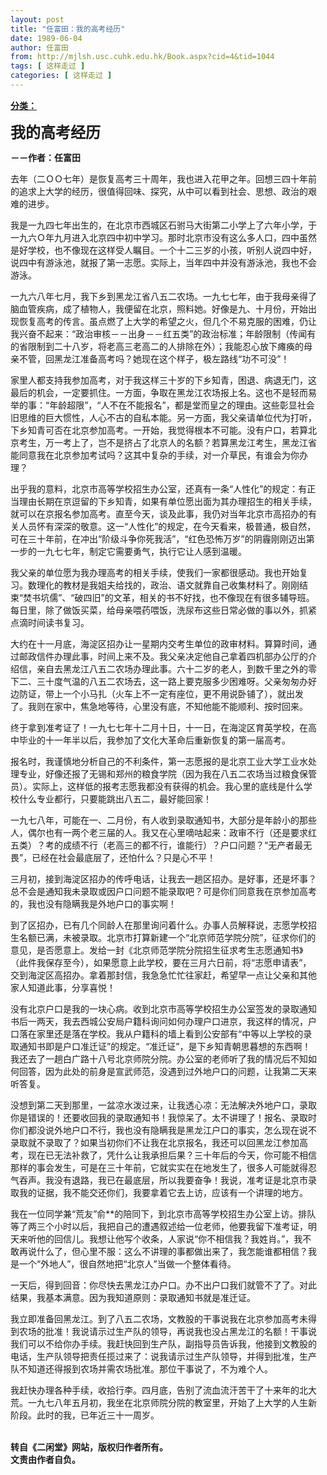 ```yaml
---
layout: post
title: "任富田：我的高考经历"
date: 1989-06-04
author: 任富田
from: http://mjlsh.usc.cuhk.edu.hk/Book.aspx?cid=4&tid=1044
tags: [ 这样走过 ]
categories: [ 这样走过 ]
---
```


<div style="margin: 15px 10px 10px 0px;">
 <div>
  <span id="ctl00_ContentPlaceHolder1_chapter1_SubjectLabel" style="font-weight:bold;text-decoration:underline;">
   分类：
  </span>
 </div>
 <p>
  <strong>
   <font size="5">
    我的高考经历
   </font>
  </strong>
 </p>
 <p>
  <strong>
   －－作者：任富田
  </strong>
 </p>
 <p>
  去年（二ＯＯ七年）是恢复高考三十周年，我也进入花甲之年。回想三四十年前的追求上大学的经历，很值得回味、探究，从中可以看到社会、思想、政治的艰难的进步。
 </p>
 <p>
  我是一九四七年出生的，在北京市西城区石驸马大街第二小学上了六年小学，于一九六Ｏ年九月进入北京四中初中学习。那时北京市没有这么多人口，四中虽然是好学校，也不像现在这样受人瞩目。一个十二三岁的小孩，听别人说四中好，说四中有游泳池，就报了第一志愿。实际上，当年四中并没有游泳池，我也不会游泳。
 </p>
 <p>
  一九六八年七月，我下乡到黑龙江省八五二农场。一九七七年，由于我母亲得了脑血管疾病，成了植物人，我便留在北京，照料她。好像是九、十月份，开始出现恢复高考的传言。虽点燃了上大学的希望之火，但几个不易克服的困难，仍让我兴奋不起来：“政治审核－－出身－－红五类”的政治标准；年龄限制（传闻有的省限制到二十八岁，将老高三老高二的人排除在外）；我能忍心放下瘫痪的母亲不管，回黑龙江准备高考吗？她现在这个样子，极左路线“功不可没”！
 </p>
 <p>
  家里人都支持我参加高考，对于我这样三十岁的下乡知青，困退、病退无门，这最后的机会，一定要抓住。一方面，争取在黑龙江农场报上名。这也不是轻而易举的事：“年龄超限”，“人不在不能报名”，都是堂而皇之的理由。这些彰显社会旧思维的巨大惯性，人心不古的自私本能。另一方面，我父亲请单位代为打听，下乡知青可否在北京参加高考。一开始，我觉得根本不可能。没有户口，若算北京考生，万一考上了，岂不是挤占了北京人的名额？若算黑龙江考生，黑龙江省能同意我在北京参加考试吗？这其中复杂的手续，对一介草民，有谁会为你办理？
 </p>
 <p>
  出乎我的意料，北京市高等学校招生办公室，还真有一条“人性化”的规定：有正当理由长期在京逗留的下乡知青，如果有单位愿出面为其办理招生的相关手续，就可以在京报名参加高考。直至今天，谈及此事，我仍对当年北京市高招办的有关人员怀有深深的敬意。这一“人性化”的规定，在今天看来，极普通，极自然，可在三十年前，在冲出“阶级斗争你死我活”，“红色恐怖万岁”的阴霾刚刚迈出第一步的一九七七年，制定它需要勇气，执行它让人感到温暖。
 </p>
 <p>
  我父亲的单位愿为我办理高考的相关手续，使我们一家都很感动。我也开始复习。数理化的教材是我姐夫给找的，政治、语文就靠自己收集材料了。刚刚结束“焚书坑儒”、“破四旧”的文革，相关的书不好找，也不像现在有很多辅导班。每日里，除了做饭买菜，给母亲喂药喂饭，洗尿布这些日常必做的事以外，抓紧点滴时间读书复习。
 </p>
 <p>
  大约在十一月底，海淀区招办让一星期内交考生单位的政审材料。算算时间，通过邮政信件办理此事，时间上来不及。我父亲决定他自己拿着四机部办公厅的介绍信，亲自去黑龙江八五二农场办理此事。六十二岁的老人，到数千里之外的零下二、三十度气温的八五二农场去，这一路上要克服多少困难呀。父亲匆匆办好边防证，带上一个小马扎（火车上不一定有座位，更不用说卧铺了），就出发了。我则在家中，焦急地等待，心里没有底，不知他能不能顺利、按时回来。
 </p>
 <p>
  终于拿到准考证了！一九七七年十二月十日，十一日，在海淀区育英学校，在高中毕业的十一年半以后，我参加了文化大革命后重新恢复的第一届高考。
 </p>
 <p>
  报名时，我谨慎地分析自己的不利条件，第一志愿报的是北京工业大学工业水处理专业，好像还报了无锡和郑州的粮食学院（因为我在八五二农场当过粮食保管员）。实际上，这样低的报考志愿我都没有获得的机会。我心里的底线是什么学校什么专业都行，只要能跳出八五二，最好能回家！
 </p>
 <p>
  一九七八年，可能在一、二月份，有人收到录取通知书，大部分是年龄小的那些人，偶尔也有一两个老三届的人。我又在心里嘀咕起来：政审不行（还是要求红五类）？考的成绩不行（老高三的都不行，谁能行）？户口问题？“无产者最无畏”，已经在社会最底层了，还怕什么？只是心不平！
 </p>
 <p>
  三月初，接到海淀区招办的传呼电话，让我去一趟区招办。是好事，还是坏事？总不会是通知我未录取或因户口问题不能录取吧？可是你们同意我在京参加高考的，我也没有隐瞒我是外地户口的事实啊！
 </p>
 <p>
  到了区招办，已有几个同龄人在那里询问着什么。办事人员解释说，志愿学校招生名额已满，未被录取。北京市打算新建一个“北京师范学院分院”，征求你们的意见，是否愿意上。发给一封《北京师范学院分院招生征求考生志愿通知书》（此件我保存至今），如果愿意上此学校，要在三月六日前，将“志愿申请表”，交到海淀区高招办。拿着那封信，我急急忙忙往家赶，希望早一点让父亲和其他家人知道此事，分享喜悦！
 </p>
 <p>
  没有北京户口是我的一块心病。收到北京市高等学校招生办公室签发的录取通知书后一两天，我去西城公安局户籍科询问如何办理户口进京，我这样的情况，户口落在家里还是落在学校。我从户籍科的墙上看到公安部有“中等以上学校的录取通知书即是户口准迁证”的规定。“准迁证”，是下乡知青朝思暮想的东西啊！我还去了一趟白广路十八号北京师院分院。办公室的老师听了我的情况后不知如何回答，因为此处的前身是宣武师范，没遇到过外地户口的问题，让我第二天来听答复。
 </p>
 <p>
  没想到第二天到那里，一盆凉水泼过来，让我透心凉：无法解决外地户口，录取你是错误的！还要收回我的录取通知书！我惊呆了。太不讲理了！报名、录取时你们都没说外地户口不行，我也没有隐瞒我是黑龙江户口的事实，怎么现在说不录取就不录取了？如果当初你们不让我在北京报名，我还可以回黑龙江参加高考，现在已无法补救了，凭什么让我承担后果？三十年后的今天，你可能不相信那样的事会发生，可是在三十年前，它就实实在在地发生了，很多人可能就得忍气吞声。我没有退路，我已在最底层，所以我要奋争！我说，准考证是北京市录取我的证据，我不能交还你们，我要拿着它去上访，应该有一个讲理的地方。
 </p>
 <p>
  我在一位同学兼“荒友”俞**的陪同下，到北京市高等学校招生办公室上访。排队等了两三个小时以后，我把自己的遭遇叙述给一位老师，他要我留下准考证，明天来听他的回信儿。我想让他写个收条，人家说“你不相信我？我姓肖。”，我不敢再说什么了，但心里不服：这么不讲理的事都做出来了，我怎能谁都相信？我是一个“外地人”，很自然地把“北京人”当做一个整体看待。
 </p>
 <p>
  一天后，得到回音：你尽快去黑龙江办户口。办不出户口我们就管不了了。对此结果，我基本满意。因为我知道原则：录取通知书就是准迁证。
 </p>
 <p>
  我立即准备回黑龙江。到了八五二农场，文教股的干事说我在北京参加高考未得到农场的批准！我说请示过生产队的领导，再说我也没占黑龙江的名额！干事说我们可以不给你办手续。我赶快回到生产队，副指导员告诉我，他接到文教股的电话，生产队领导把责任揽过来了：说我请示过生产队领导，并得到批准，生产队不知道还得报到农场并需农场批准。那位干事说了，不为难个人。
 </p>
 <p>
  我赶快办理各种手续，收拾行李。四月底，告别了流血流汗苦干了十来年的北大荒。一九七八年五月初，我坐在北京师院分院的教室里，开始了上大学的人生新阶段。此时的我，已年近三十一周岁。
 </p>
 <p>
  <br/>
  <strong>
   转自《二闲堂》网站，版权归作者所有。
   <br/>
   文责由作者自负。
  </strong>
 </p>
</div>

